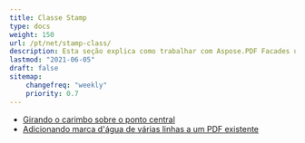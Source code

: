 ```yaml
---
title: Classe Stamp
type: docs
weight: 150
url: /pt/net/stamp-class/
description: Esta seção explica como trabalhar com Aspose.PDF Facades usando a Classe Stamp.
lastmod: "2021-06-05"
draft: false
sitemap:
    changefreq: "weekly"
    priority: 0.7
---
```


- [Girando o carimbo sobre o ponto central](/pdf/pt/net/rotating-stamp-about-the-center-point/)
- [Adicionando marca d'água de várias linhas a um PDF existente](/pdf/pt/net/adding-multi-line-watermark-to-existing-pdf/)